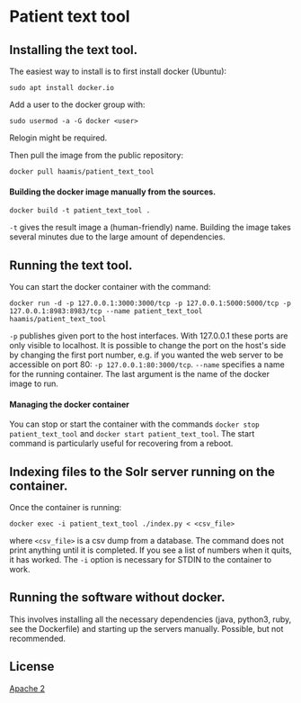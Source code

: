 # Patient text tool
## Installing the text tool.

The easiest way to install is to first install docker (Ubuntu):
```
sudo apt install docker.io
```
Add a user to the docker group with:
```
sudo usermod -a -G docker <user>
```
Relogin might be required.

Then pull the image from the public repository:
```
docker pull haamis/patient_text_tool
```

#### Building the docker image manually from the sources.
```
docker build -t patient_text_tool .
```
`-t` gives the result image a (human-friendly) name.
Building the image takes several minutes due to the large amount of dependencies.

## Running the text tool.

You can start the docker container with the command:
```
docker run -d -p 127.0.0.1:3000:3000/tcp -p 127.0.0.1:5000:5000/tcp -p 127.0.0.1:8983:8983/tcp --name patient_text_tool haamis/patient_text_tool
```

`-p` publishes given port to the host interfaces. With 127.0.0.1 these ports are only visible to localhost. It is possible to change the port on the host's side by changing the first port number, e.g. if you wanted the web server to be accessible on port 80: `-p 127.0.0.1:80:3000/tcp`.
`--name` specifies a name for the running container.
The last argument is the name of the docker image to run.

#### Managing the docker container

You can stop or start the container with the commands `docker stop patient_text_tool` and `docker start patient_text_tool`. The start command is particularly useful for recovering from a reboot.

## Indexing files to the Solr server running on the container.
Once the container is running:
```
docker exec -i patient_text_tool ./index.py < <csv_file>
```
where `<csv_file>` is a csv dump from a database. The command does not print anything until it is completed. If you see a list of numbers when it quits, it has worked. The `-i` option is necessary for STDIN to the container to work.

## Running the software without docker.

This involves installing all the necessary dependencies (java, python3, ruby, see the Dockerfile) and starting up the servers manually. Possible, but not recommended.

## License
[Apache 2](https://www.apache.org/licenses/LICENSE-2.0)
